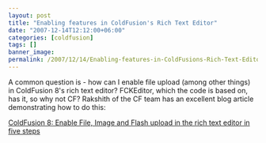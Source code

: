 ```yaml
---
layout: post
title: "Enabling features in ColdFusion's Rich Text Editor"
date: "2007-12-14T12:12:00+06:00"
categories: [coldfusion]
tags: []
banner_image: 
permalink: /2007/12/14/Enabling-features-in-ColdFusions-Rich-Text-Editor
---
```


A common question is - how can I enable file upload (among other things) in ColdFusion 8's rich text editor? FCKEditor, which the code is based on, has it, so why not CF? Rakshith of the CF team has an excellent blog article demonstrating how to do this:

<a href="http://www.rakshith.net/blog/?p=41">ColdFusion 8: Enable File, Image and Flash upload in the rich text editor in five steps</a>